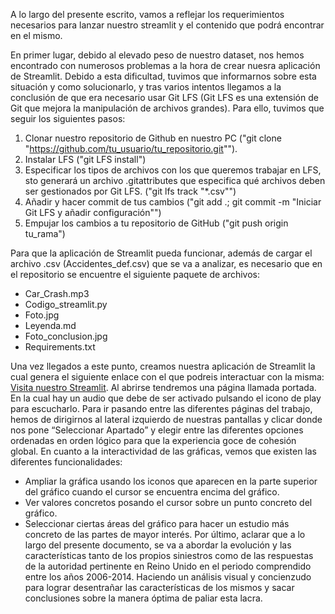 A lo largo del presente escrito, vamos a reflejar los requerimientos necesarios para lanzar nuestro streamlit y el contenido que podrá encontrar en el mismo.

En primer lugar, debido al elevado peso de nuestro dataset, nos hemos encontrado con numerosos problemas a la hora de crear nuesra aplicación de Streamlit. Debido a esta dificultad, tuvimos que informarnos sobre esta situación y como solucionarlo, y tras varios intentos llegamos a la conclusión de que era necesario usar Git LFS (Git LFS es una extensión de Git que mejora la manipulación de archivos grandes). Para ello, tuvimos que seguir los siguientes pasos:
1. Clonar nuestro repositorio de Github en nuestro PC ("git clone "https://github.com/tu_usuario/tu_repositorio.git"").
2. Instalar LFS ("git LFS install")
3. Especificar los tipos de archivos con los que queremos trabajar en LFS, sto generará un archivo .gitattributes que especifica qué archivos deben ser gestionados por Git LFS. ("git lfs track "*.csv"")
4. Añadir y hacer commit de tus cambios ("git add .; git commit -m "Iniciar Git LFS y añadir configuración"")
5. Empujar los cambios a tu repositorio de GitHub ("git push origin tu_rama")

Para que la aplicación de Streamlit pueda funcionar, además de cargar el archivo .csv (Accidentes_def.csv) que se va a analizar, es necesario que en el repositorio se encuentre el siguiente paquete de archivos:
-	Car_Crash.mp3
-	Codigo_streamlit.py
-	Foto.jpg
-	Leyenda.md
-	Foto_conclusion.jpg
-	Requirements.txt

Una vez llegados a este punto, creamos nuestra aplicación de Streamlit la cual genera el siguiente enlace con el que podreis interactuar con la misma: [Visita nuestro Streamlit](https://visualizaci-n-de-datos-wqtxditdpzt2qqycbzh8na.streamlit.app/).
Al abrirse tendremos una página llamada portada. En la cual hay un audio que debe de ser activado pulsando el icono de play para escucharlo. Para ir pasando entre las diferentes páginas del trabajo, hemos de dirigirnos al lateral izquierdo de nuestras pantallas y clicar donde nos pone “Seleccionar Apartado” y elegir entre las diferentes opciones ordenadas en orden lógico para que la experiencia goce de cohesión global.
En cuanto a la interactividad de las gráficas, vemos que existen las diferentes funcionalidades:
-	Ampliar la gráfica usando los iconos que aparecen en la parte superior del gráfico cuando el cursor se encuentra encima del gráfico.
-	Ver valores concretos posando el cursor sobre un punto concreto del gráfico.
-	Seleccionar ciertas áreas del gráfico para hacer un estudio más concreto de las partes de mayor interés.
Por último, aclarar que a lo largo del presente documento, se va a abordar la evolución y las características tanto de los propios siniestros como de las respuestas de la autoridad pertinente en Reino Unido en el periodo comprendido entre los años 2006-2014. Haciendo un análisis visual y concienzudo para lograr desentrañar las características de los mismos y sacar conclusiones sobre la manera óptima de paliar esta lacra.
